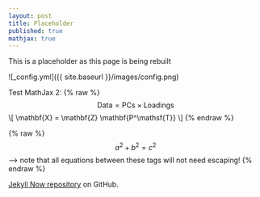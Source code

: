 ```yaml
---
layout: post
title: Placeholder
published: true
mathjax: true
---
```


This is a placeholder as this page is being rebuilt

![_config.yml]({{ site.baseurl }}/images/config.png)

Test MathJax 2: 
{% raw %}
$$ \mathsf{Data = PCs} \times \mathsf{Loadings} $$
\\[ \mathbf{X} = \mathbf{Z} \mathbf{P^\mathsf{T}} \\]
{% endraw %}


{% raw %}
 $$a^2 + b^2 = c^2$$ --> note that all equations between these tags will not need escaping! 
{% endraw %}

 [Jekyll Now repository](https://github.com/barryclark/jekyll-now) on GitHub.
